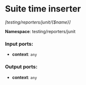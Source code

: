 # Suite time inserter

_[testing/reporters/junit/{$name}]_

__Namespace__: testing/reporters/junit

### Input ports:

* __context__: ` any `

### Output ports:

* __context__: ` any `

